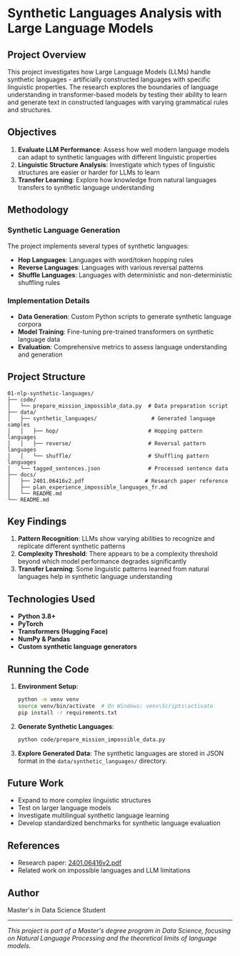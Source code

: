 # Synthetic Languages Analysis with Large Language Models

## Project Overview

This project investigates how Large Language Models (LLMs) handle synthetic languages - artificially constructed languages with specific linguistic properties. The research explores the boundaries of language understanding in transformer-based models by testing their ability to learn and generate text in constructed languages with varying grammatical rules and structures.

## Objectives

1. **Evaluate LLM Performance**: Assess how well modern language models can adapt to synthetic languages with different linguistic properties
2. **Linguistic Structure Analysis**: Investigate which types of linguistic structures are easier or harder for LLMs to learn
3. **Transfer Learning**: Explore how knowledge from natural languages transfers to synthetic language understanding

## Methodology

### Synthetic Language Generation

The project implements several types of synthetic languages:

- **Hop Languages**: Languages with word/token hopping rules
- **Reverse Languages**: Languages with various reversal patterns
- **Shuffle Languages**: Languages with deterministic and non-deterministic shuffling rules

### Implementation Details

- **Data Generation**: Custom Python scripts to generate synthetic language corpora
- **Model Training**: Fine-tuning pre-trained transformers on synthetic language data
- **Evaluation**: Comprehensive metrics to assess language understanding and generation

## Project Structure

```
01-nlp-synthetic-languages/
├── code/
│   └── prepare_mission_impossible_data.py  # Data preparation script
├── data/
│   ├── synthetic_languages/                 # Generated language samples
│   │   ├── hop/                            # Hopping pattern languages
│   │   ├── reverse/                        # Reversal pattern languages
│   │   └── shuffle/                        # Shuffling pattern languages
│   └── tagged_sentences.json               # Processed sentence data
├── docs/
│   ├── 2401.06416v2.pdf                   # Research paper reference
│   ├── plan_experience_impossible_languages_fr.md
│   └── README.md
└── README.md
```

## Key Findings

1. **Pattern Recognition**: LLMs show varying abilities to recognize and replicate different synthetic patterns
2. **Complexity Threshold**: There appears to be a complexity threshold beyond which model performance degrades significantly
3. **Transfer Learning**: Some linguistic patterns learned from natural languages help in synthetic language understanding

## Technologies Used

- **Python 3.8+**
- **PyTorch**
- **Transformers (Hugging Face)**
- **NumPy & Pandas**
- **Custom synthetic language generators**

## Running the Code

1. **Environment Setup**:
   ```bash
   python -m venv venv
   source venv/bin/activate  # On Windows: venv\Scripts\activate
   pip install -r requirements.txt
   ```

2. **Generate Synthetic Languages**:
   ```bash
   python code/prepare_mission_impossible_data.py
   ```

3. **Explore Generated Data**:
   The synthetic languages are stored in JSON format in the `data/synthetic_languages/` directory.

## Future Work

- Expand to more complex linguistic structures
- Test on larger language models
- Investigate multilingual synthetic language learning
- Develop standardized benchmarks for synthetic language evaluation

## References

- Research paper: [2401.06416v2.pdf](docs/2401.06416v2.pdf)
- Related work on impossible languages and LLM limitations

## Author

Master's in Data Science Student

---

*This project is part of a Master's degree program in Data Science, focusing on Natural Language Processing and the theoretical limits of language models.*